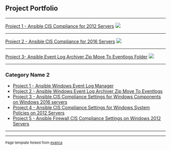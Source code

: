 ## Project Portfolio

---

[Project 1 - Ansible CIS Compliance for 2012 Servers](https://github.com/rwilliam4444/ansible-collection-compliance-windows-2012)
<img src="images/dummy_thumbnail.jpg?raw=true"/>

---
[Project 2 - Ansible CIS Compliance for 2016 Servers](https://github.com/rwilliam4444/ansible-collection-compliance-windows-2016)
<img src="images/dummy_thumbnail.jpg?raw=true"/>

---
[Project 3- Ansible Event Log Archiver Zip Move To Eventlogs Folder](https://github.com/rwilliam4444/ansible-role-event-log-archiver-zip-move-to-eventlogs-folder)
<img src="images/dummy_thumbnail.jpg?raw=true"/>

---

### Category Name 2

- [Project 1 - Ansible Windows Event Log Manager](https://github.com/rwilliam4444/ansible-role-windows-event-log-manager)
- [Project 2 - Ansible Windows Event Log Archiver Zip Move To Eventlogs](https://github.com/rwilliam4444/ansible-role-event-log-archiver-zip-move-to-eventlogs-folder)
- [Project 3 - Ansible CIS Compliance Settings for Windows Components on Windows 2016 servers](https://github.com/rwilliam4444/ansible-role-compliance-windows-windows-components-policy-2016)
- [Project 4 - Ansible CIS Compliance Settings for Windows System Policies on 2012 Servers](https://github.com/rwilliam4444/ansible-role-compliance-windows-system-policy-2012)
- [Project 5 - Ansible Firewall CIS Compliance Settings on Windows 2012 Servers](https://github.com/rwilliam4444/ansible-role-compliance-windows-firewall-policy-2012)

---



---
<p style="font-size:11px">Page template forked from <a href="https://github.com/evanca/quick-portfolio">evanca</a></p>
<!-- Remove above link if you don't want to attibute -->
